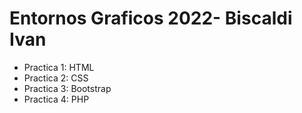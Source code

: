 # Entornos Graficos 2022- Biscaldi Ivan

* Practica 1: HTML
* Practica 2: CSS 
* Practica 3: Bootstrap
* Practica 4: PHP
